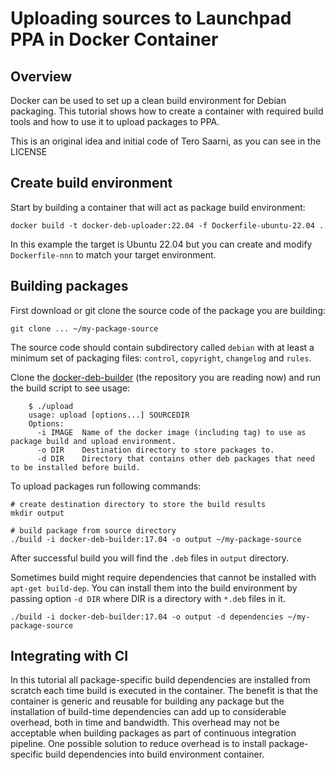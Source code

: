 
# Uploading sources to Launchpad PPA in Docker Container

## Overview

Docker can be used to set up a clean build environment for Debian
packaging.  This tutorial shows how to create a container with
required build tools and how to use it to upload packages to PPA.

This is an original idea and initial code of Tero Saarni, as you can see in
the LICENSE

## Create build environment

Start by building a container that will act as package build environment:

    docker build -t docker-deb-uploader:22.04 -f Dockerfile-ubuntu-22.04 .

In this example the target is Ubuntu 22.04 but you can create and
modify `Dockerfile-nnn` to match your target environment.

## Building packages

First download or git clone the source code of the package you are
building:

    git clone ... ~/my-package-source

The source code should contain subdirectory called `debian` with at
least a minimum set of packaging files: `control`, `copyright`,
`changelog` and `rules`.

Clone the
[docker-deb-builder](https://github.com/atareao/docker-ppa-uploader)
(the repository you are reading now) and run the build script to see
usage:

```
    $ ./upload
    usage: upload [options...] SOURCEDIR
    Options:
      -i IMAGE  Name of the docker image (including tag) to use as package build and upload environment.
      -o DIR    Destination directory to store packages to.
      -d DIR    Directory that contains other deb packages that need to be installed before build.
```

To upload packages run following commands:

    # create destination directory to store the build results
    mkdir output

    # build package from source directory
    ./build -i docker-deb-builder:17.04 -o output ~/my-package-source

After successful build you will find the `.deb` files in `output`
directory.

Sometimes build might require dependencies that cannot be installed with
`apt-get build-dep`.  You can install them into the build environment
by passing option `-d DIR` where DIR is a directory with `*.deb` files
in it.

    ./build -i docker-deb-builder:17.04 -o output -d dependencies ~/my-package-source

## Integrating with CI

In this tutorial all package-specific build dependencies are installed
from scratch each time build is executed in the container.  The
benefit is that the container is generic and reusable for building any
package but the installation of build-time dependencies can add up to
considerable overhead, both in time and bandwidth.  This overhead may
not be acceptable when building packages as part of continuous
integration pipeline.  One possible solution to reduce overhead is to
install package-specific build dependencies into build environment
container.
